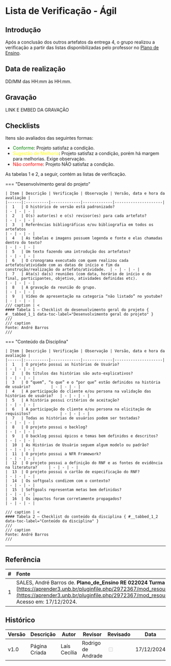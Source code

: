 # Lista de Verificação - Ágil

## Introdução

Após a conclusão dos outros artefatos da entrega 4, o grupo realizou a verificação a partir das listas disponibilizadas pelo professor no [Plano de Ensino](https://aprender3.unb.br/pluginfile.php/2972367/mod_resource/content/52/Plano_de_Ensino%20RE%20022024%20Turma%2002%20v1.pdf).

## Data de realização

DD/MM das HH:mm às HH:mm.

## Gravação

LINK E EMBED DA GRAVAÇÃO


## Checklists

Itens são avaliados das seguintes formas:

* <span style="color:green">Conforme</span>: Projeto satisfaz a condição.
* <span style="color:yellow">Sugestão de Melhoria</span>: Projeto satisfaz a condição, porém há margem para melhorias. Exige observação.
* <span style="color:red">Não conforme</span>: Projeto NÃO satisfaz a condição.
  

As tabelas 1 e 2, a seguir, contém as listas de verificação.

=== "Desenvolvimento geral do projeto"

    | Item | Descrição | Verificação | Observação | Versão, data e hora da avaliação |
    |------|:----------|-------------|-------------|---------------------|
    |  1   | O histórico de versão está padronizado?                                                                                                        | - | - | - |
    |  2   | O(s) autor(es) e o(s) revisor(es) para cada artefato?                                                                                          | - | - | - |
    |  3   | Referências bibliográficas e/ou bibliografia em todos os artefatos                                                                             | - | - | - |
    |  4   | As tabelas e imagens possuem legenda e fonte e elas chamadas dentro do texto?                                                                  | - | - | - |
    |  5   | Um texto fazendo uma introdução dos artefatos?                                                                                                 | - | - | - |
    |  6   | O cronograma executado com quem realizou cada artefato/atividade com as datas de início e fim da construção/realização do artefato/atividade.  | - | - | - |
    |  7   | Ata(s) da(s) reuniões (com data, horário de início e do final, participantes, objetivo, atividades definidas etc).                             | - | - | - |
    |  8   | A gravação da reunião do grupo.                                                                                                                | - | - | - |
    |  9   | Vídeo de apresentação na categoria “não listado” no youtube?                                                                                   | - | - | - |
    /// caption | <
    #### Tabela 1 — Checklist do desenvolvimento geral do projeto { #__tabbed_1_1 data-toc-label="Desenvolvimento geral do projeto" }
    ///
    /// caption
    Fonte: André Barros
    ///

=== "Conteúdo da Disciplina"

    | Item | Descrição | Verificação | Observação | Versão, data e hora da avaliação |
    |------|:----------|-------------|-------------|---------------------|
    |  1   | O projeto possui as histórias de Usuário?                                       | - | - | - |
    |  2   | Os títulos das histórias são auto-explicativos?                                 | - | - | - |
    |  3   | O “quem”, “o que” e o “por que” estão definidos na história de usuário?         | - | - | - |
    |  4   | A participação do cliente e/ou persona na validação das histórias de usuário?   | - | - | - |
    |  5   | A história possui critérios de aceitação?                                       | - | - | - |
    |  6   | A participação do cliente e/ou persona na elicitação de requisitos?             | - | - | - |
    |  7   | Todas as histórias de usuários podem ser testadas?                              | - | - | - |
    |  8   | O projeto possui o backlog?                                                     | - | - | - |
    |  9   | O backlog possui épicos e temas bem definidos e descritos?                      | - | - | - |
    |  10  | As Histórias de Usuário seguem algum modelo ou padrão?                          | - | - | - |
    |  11  | O projeto possui a NFR Framework?                                               | - | - | - |
    |  12  | O projeto possui a definição do RNF e as fontes de evidência na literatura?     | - | - | - |
    |  13  | O projeto possui o cartão de especificação do RNF?                              | - | - | - |
    |  14  | Os softgoals condizem com o contexto?                                           | - | - | - |
    |  15  | Softgoals representam metas bem definidas?                                      | - | - | - |
    |  16  | Os impactos foram corretamente propagados?                                      | - | - | - |
    
    /// caption | <
    #### Tabela 2 — Checklist do conteúdo da disciplina { #__tabbed_1_2 data-toc-label="Conteúdo da disciplina" }
    ///
    /// caption
    Fonte: André Barros
    ///

---

## Referência

| # | Fonte|
|---|:------|
| 1 | SALES, André Barros de. **Plano_de_Ensino RE 022024 Turma 02 v1**. UnB Gama (FCTE). Disponível em: [https://aprender3.unb.br/pluginfile.php/2972367/mod_resource/content/52/Plano_de_Ensino%20RE%20022024%20Turma%2002%20v1.pdf](https://aprender3.unb.br/pluginfile.php/2972367/mod_resource/content/52/Plano_de_Ensino%20RE%20022024%20Turma%2002%20v1.pdf). Acesso em: 17/12/2024. |

## Histórico

| Versão | Descrição                  | Autor                           | Revisor                  |                 Revisado          | Data       |
|--------|----------------------------|---------------------------------|--------------------------|-----------------------------------|------------|
| v1.0   | Página Criada              | Laís Cecília |  Rodrigo de Andrade                        | <input type="checkbox" onclick="return false;" disabled/> | 17/12/2024 |